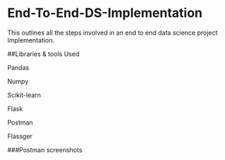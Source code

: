 # End-To-End-DS-Implementation

This outlines all the steps involved in an end to end data science project Implementation.

##Libraries & tools Used


Pandas

Numpy

Scikit-learn

Flask

Postman

Flassger

###Postman screenshots

